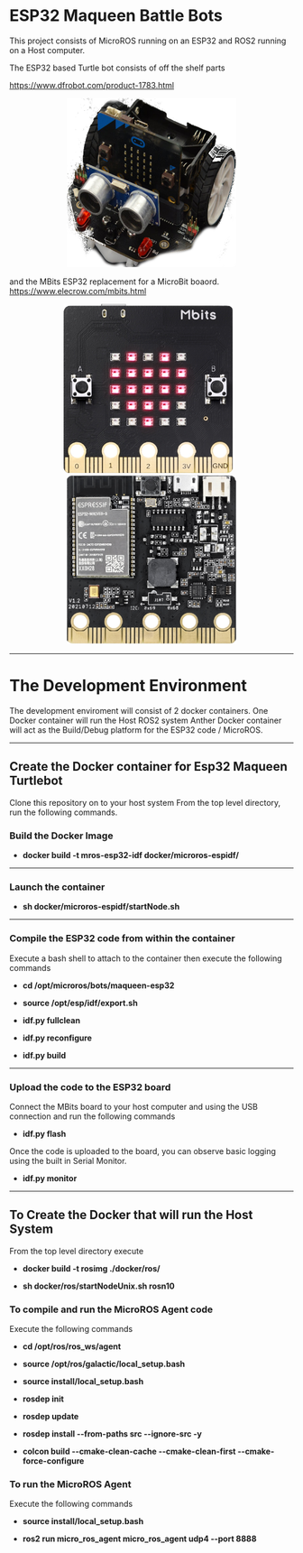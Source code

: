 # ESP32 Maqueen Battle Bots

This project consists of MicroROS running on an ESP32 and ROS2 running on a Host computer. 

The ESP32 based Turtle bot consists of off the shelf parts 

https://www.dfrobot.com/product-1783.html

<p align="center">
  <img width="300" height="300" src="./docs/ROB0148-EN.png">
</p>


and the MBits ESP32 replacement for a MicroBit boaord.
https://www.elecrow.com/mbits.html


<p align="center">
  <img width="300" height="300" src="./docs/mbits.png">
  &nbsp;&nbsp;
  <img width="300" height="300" src="./docs/mbits_1.png">
</p>

<p align="center">
 
</p>

---

# **The Development Environment**

The development enviroment will consist of 2 docker containers.
One Docker container will run the Host ROS2 system
Anther Docker container will act as the Build/Debug platform for the ESP32 code / MicroROS.

---

## **Create the Docker container for Esp32 Maqueen Turtlebot**
Clone this repository on to your host system
From the top level directory, run the following commands.



### **Build the Docker Image**
- **docker build -t mros-esp32-idf docker/microros-espidf/**

---

### **Launch the container**

- **sh docker/microros-espidf/startNode.sh**

---

### **Compile the ESP32 code from within the container**

Execute a bash shell to attach to the container then execute the following commands

- **cd /opt/microros/bots/maqueen-esp32**

- **source /opt/esp/idf/export.sh**

- **idf.py fullclean**

- **idf.py reconfigure**

- **idf.py build**

---

### **Upload the code to the ESP32 board**
Connect the MBits board to your host computer and using the USB connection and run the following commands

- **idf.py flash**

Once the code is uploaded to the board, you can observe basic logging using the built in Serial Monitor.

- **idf.py monitor**

---
## To Create the Docker that will run the Host System
From the top level directory execute

- **docker build -t rosimg ./docker/ros/** 

- **sh docker/ros/startNodeUnix.sh rosn10**

### To compile and run the MicroROS Agent code

Execute the following commands

- **cd /opt/ros/ros_ws/agent**

- **source /opt/ros/galactic/local_setup.bash**

- **source install/local_setup.bash**

- **rosdep init**

- **rosdep update**

- **rosdep install --from-paths src --ignore-src -y**

- **colcon build --cmake-clean-cache --cmake-clean-first --cmake-force-configure**

### To run the MicroROS Agent
Execute the following commands

- **source install/local_setup.bash**

- **ros2 run micro_ros_agent micro_ros_agent udp4 --port 8888**

